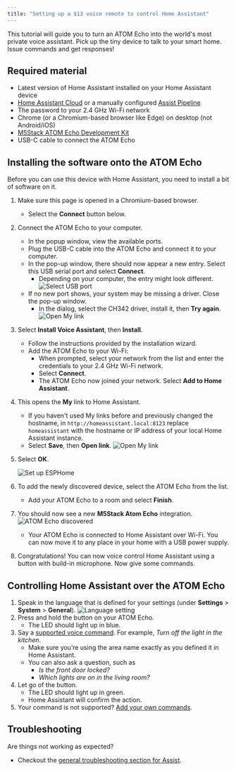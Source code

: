```yaml
---
title: "Setting up a $13 voice remote to control Home Assistant"
---
```


This tutorial will guide you to turn an ATOM Echo into the
world's most private voice assistant. Pick up the tiny device to talk to
your smart home. Issue commands and get responses!

## Required material

* Latest version of Home Assistant installed on your Home Assistant device 
* [Home Assistant Cloud](https://www.nabucasa.com) or a manually configured [Assist Pipeline](/integrations/assist_pipeline)
* The password to your 2.4&nbsp;GHz Wi-Fi network
* Chrome (or a Chromium-based browser like Edge) on desktop (not Android/iOS) 
* [M5Stack ATOM Echo Development Kit](https://shop.m5stack.com/products/atom-echo-smart-speaker-dev-kit?ref=NabuCasa)
* USB-C cable to connect the ATOM Echo

## Installing the software onto the ATOM Echo

Before you can use this device with Home Assistant, you need to install a bit of software on it.

1. Make sure this page is opened in a Chromium-based browser.
   * Select the **Connect** button below.

   <script type="module" src="https://unpkg.com/esp-web-tools@9/dist/web/install-button.js?module"></script>
   <esp-web-install-button manifest="https://firmware.esphome.io/voice-assistant/m5stack-atom-echo/manifest.json"></esp-web-install-button>

1. Connect the ATOM Echo to your computer.
   * In the popup window, view the available ports.
   * Plug the USB-C cable into the ATOM Echo and connect it to your computer.
   * In the pop-up window, there should now appear a new entry. Select this USB serial port and select **Connect**.
     * Depending on your computer, the entry might look different.
   ![Select USB port](/images/assist/esp32-atom-flash-select-port.png)
   * If no new port shows, your system may be missing a driver. Close the pop-up window.
     * In the dialog, select the CH342 driver, install it, then **Try again**.
   ![Open My link](/images/assist/esp32-atom-flash-no-port.png)
1. Select **Install Voice Assistant**, then **Install**.
     * Follow the instructions provided by the installation wizard.
     * Add the ATOM Echo to your Wi-Fi:
       * When prompted, select your network from the list and enter the credentials to your 2.4&nbsp;GHz Wi-Fi network.
       * Select **Connect**.
       * The ATOM Echo now joined your network. Select **Add to Home Assistant**.
1. This opens the **My** link to Home Assistant. 
   * If you haven't used My links before and previously changed the hostname, in `http://homeassistant.local:8123` replace `homeassistant` with the hostname or IP address of your local Home Assistant instance.
   * Select **Save**, then **Open link**.
   ![Open My link](/images/assist/esp32-atom-flash-06.png)
1. Select **OK**. 
   
   ![Set up ESPHome](/images/assist/esp32-atom-flash-07.png)
1. To add the newly discovered device, select the ATOM Echo from the list.
   * Add your ATOM Echo to a room and select **Finish**. 
1. You should now see a new **M5Stack Atom Echo** integration.
   ![ATOM Echo discovered](/images/assist/m5stack-atom-echo-discovered-03.png)
   * Your ATOM Echo is connected to Home Assistant over Wi-Fi. You can now move it to any place in your home with a USB power supply. 
1. Congratulations! You can now voice control Home Assistant using a button with build-in microphone. Now give some commands.

## Controlling Home Assistant over the ATOM Echo

1. Speak in the language that is defined for your settings (under **Settings** > **System** > **General**).
   ![Language setting](/images/assist/server-language-01.png)
1. Press and hold the button on your ATOM Echo.
   * The LED should light up in blue.
1. Say a [supported voice command](/docs/assist/builtin_sentences/). For example, *Turn off the light in the kitchen*.   
      * Make sure you’re using the area name exactly as you defined it in Home Assistant.
      * You can also ask a question, such as
          * *Is the front door locked?*
          * *Which lights are on in the living room?*
1. Let go of the button.
   * The LED should light up in green.
   * Home Assistant will confirm the action.
1. Your command is not supported? [Add your own commands](/integrations/conversation/).

## Troubleshooting

Are things not working as expected?

* Checkout the [general troubleshooting section for Assist](/projects/private-voice-assistant/troubleshooting-assist/).